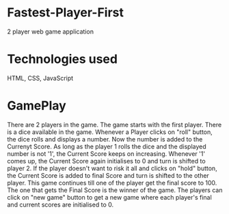 # Fastest-Player-First
2 player web game application


# Technologies used
HTML, CSS, JavaScript

# GamePlay
There are 2 players in the game.
The game starts with the first player.
There is a dice available in the game. Whenever a Player clicks on "roll" button, the dice rolls and displays a number.
Now the number is added to the Currenyt Score.
As long as the player 1 rolls the dice and the displayed number is not '1', the Current Score keeps on increasing.
Whenever '1' comes up, the Current Score again initialises to 0 and turn is shifted to player 2.
If the player doesn't want to risk it all and clicks on "hold" button, the Current Score is added to final Score and turn is shifted to the other player.
This game continues till one of the player get the final score to 100.
The one that gets the Final Score is the winner of the game. 
The players can click on "new game" button to get a new game where each player's final and current scores are initialised to 0.

